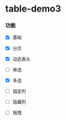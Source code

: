 # table-demo3

### 功能

- [x] 基础
- [x] 分页
- [x] 动态表头
- [ ] 单选
- [x] 多选
- [ ] 固定列
- [ ] 隐藏列
- [ ] 拖拽

